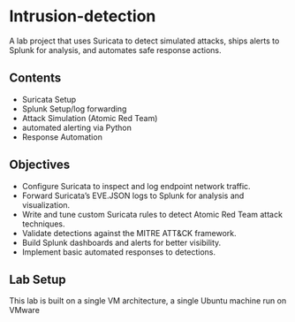 # Intrusion-detection
A lab project that uses Suricata to detect simulated attacks, ships alerts to Splunk for analysis, and automates safe response actions.

## Contents
- Suricata Setup
- Splunk Setup/log forwarding
- Attack Simulation (Atomic Red Team)
- automated alerting via Python
- Response Automation



## Objectives
- Configure Suricata to inspect and log endpoint network traffic.
- Forward Suricata’s EVE.JSON logs to Splunk for analysis and visualization.
- Write and tune custom Suricata rules to detect Atomic Red Team attack techniques.
- Validate detections against the MITRE ATT&CK framework.
- Build Splunk dashboards and alerts for better visibility.
- Implement basic automated responses to detections.

## Lab Setup
This lab is built on a single VM architecture, a single Ubuntu machine run on VMware
